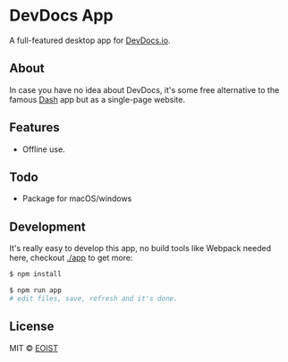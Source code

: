 # DevDocs App

A full-featured desktop app for [DevDocs.io](https://devdocs.io/).

## About

In case you have no idea about DevDocs, it's some free alternative to the famous [Dash](https://kapeli.com/dash) app but as a single-page website.

## Features

- Offline use.

## Todo

- Package for macOS/windows

## Development

It's really easy to develop this app, no build tools like Webpack needed here, checkout [./app](/app) to get more:

```bash
$ npm install

$ npm run app
# edit files, save, refresh and it's done.
```

## License

MIT &copy; [EOIST](https://github.com/egoist)
